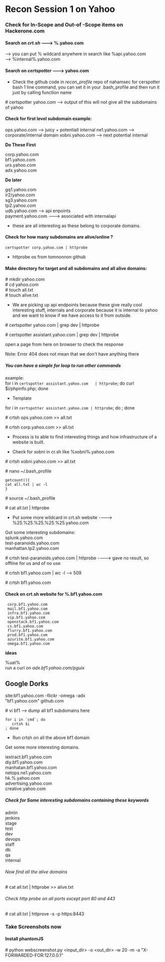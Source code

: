 # Recon Session 1 on Yahoo

### Check for In-Scope and Out-of -Scope items on Hackerone.com

#### Search on *crt.sh*    ---> %.yahoo.com  
  --> you can put % wildcard anywhere in search like %api.yahoo.com  
  --> %internal%.yahoo.com  
 
#### Search on *certspotter*   ---> yahoo.com  

- Check the github code in *recon_profile* repo of nahamsec for cerspotter bash 1 line command, you can set it in your .bash_profile and then run it just by  calling function name    

\# certspotter yahoo.com                --> output of this will not give all the subdomains of yahoo  

#### Check for first level subdomain example:  

ops.yahoo.com  --> juicy + potentiall internal
ne1.yahoo.com  --> corporate/internal domain
xobni.yahoo.com --> next potential internal

**Do These First**

corp.yahoo.com  
bf1.yahoo.com  
urs.yahoo.com  
adx.yahoo.com  

**Do later**

gq1.yahoo.com  
ir2/yahoo.com  
sg3.yahoo.com  
tp2.yahoo.com  
udb.yahoo.com  --> api enpoints  
payment.yahoo.com ---> associated with internalapi
* these are all interesting as these belong to corporate domains.  

#### Check for how many subdomains are alive/online ?

``` certspotter corp.yahoo.com | httprobe ```  

* httprobe os from tomnonnon github


#### Make directory for target and all subdomains and all alive domains:  
\# mkdir yahoo.com  
\# cd yahoo.com  
\# touch all.txt  
\# touch alive.txt  

* We are picking up api endpoints because these give really cool interesting stuff, internals and corporate because it is internal to yahoo and we want to know if we have access to it from outside.



\# certspotter yahoo.com | grep dev | httprobe  

\# certspotter assistant.yahoo.com | grep dev | httprobe  

open a page from here on browser to check the response   

Note: Error 404 does not mean that we don't have anything there  

##### You can have a simple for loop to run other commands

example:  
for i in `certspotter assistant.yahoo.com  
| httprobe`; do curl $i/phpinfo.php; done

* Template  

for i in `certspotter assistant.yahoo.com
| httprobe`; do <command> ; done

\# crtsh ops.yahoo.com >> all.txt  

\# crtsh corp.yahoo.com >> all.txt

* Process is to able to find interesting things and how infrastructure of a website is built.

* Check for xobni in cr.sh like %xobni%.yahoo.com

\# crtsh xobni.yahoo.com >> all.txt


\# nano ~/.bash_profile

```
getcount(){  
cat all.txt | wc -l  
}  
```

\# source ~/.bash_profile

\# cat all.txt | httprobe



* Put some more wildcard in crt.sh website   ----> %25.%25.%25.%25.%25.yahoo.com

Got some interesting subdomains:    
splunk.yahoo.com  
test-paranoids.yahoo.com  
manhattan.tp2.yahoo.com  

\# crtsh test-paranoids.yahoo.com | httprobe          ----> gave no result, so offline for us and of no use  

\# crtsh bf1.yahoo.com | wc -l   --> 509  

\# crtsh bf1.yahoo.com 

#### Check on crt.sh website for %.bf1.yahoo.com  
     corp.bf1.yahoo.com   
     mail.bf1.yahoo.com  
     infra.bf1.yahoo.com  
     vip.bf1.yahoo.com  
     openstack.bf1.yahoo.com  
     cs.bf1.yahoo.com  
     flurry.bf1.yahoo.com  
     prod.bf1.yahoo.com
     azurite.bf1.yahoo.com  
     omega.bf1.yahoo.com  
**ideas**

%uat%  
run a curl on *adx.bf1.yahoo.com/pguix*

Google Dorks
-----------
site:bf1.yahoo.com -flickr -omega -adx  
"bf1.yahoo.com" github.com  


\# vi bf1          --> dump all bf1 subdomains here  

```
for i in `cmd`; do  
   crtsh $i  
; done  
```  
 
* Run crtsh on all the above bf1 domain

Get some more interesting domains.

 iextract.bf1.yahoo.com    
 diy.bf1.yahoo.com   
 manhatan.bf1.yahoo.com  
 netops.ne1.yahoo.com  
 hk.%.yahoo.com  
 advertising.yahoo.com  
 creative.yahoo.com  


##### Check for Some interesting subdomains containing these keywords

admin    
jenkins  
stage  
test  
dev  
devops  
staff  
db  
qa  
internal  

###### Now find all the alive domains  

\# cat all.txt | httprobe >> alive.txt  


###### Check http probe on all ports except port 80 and 443  

\# cat all.txt | httprove -s -p https:8443  

### Take Screenshots now    
#### Install phantomJS
\# python webscreenshot.py \<input\_dir\> -o \<out\_dir\> -w 20 -m -a  "X-FORWARDED-FOR:127.0.0.1"







